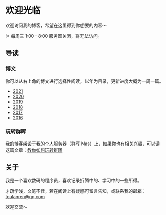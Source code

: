 # 欢迎光临

欢迎访问我的博客，希望在这里得到你想要的内容～

!> 每周三 1:00 - 8:00 服务器关闭，将无法访问。

## 导读

### 博文

你可以从右上角的博文进行选择性阅读，以年为目录，更新进度大概为一周一篇。

- [2021](docs/2021/README.md)
- [2020](docs/2020/README.md)
- [2019](docs/2019/README.md)
- [2018](docs/2018/README.md)
- [2017](docs/2017/README.md)
- [2016](docs/2016/README.md)

### 玩转群晖

我的博客架设于我的个人服务器（群晖 Nas）上，如果你也有相关兴趣，可以读这篇文章：[教你如何玩转群晖](docs/2020/1008.md)

## 关于

我是一个喜欢数码的程序员，喜欢记录折腾中的、学习中的一些所得。

才疏学浅，文笔不佳，若在阅读上有疑惑可留言告知，或联系我的邮箱：toulanren@qq.com

欢迎交流～
